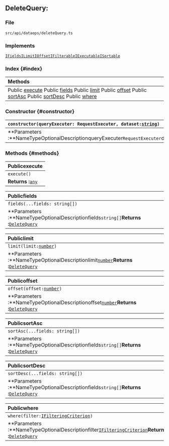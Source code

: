 ## DeleteQuery:

### File

`src/api/dataops/deleteQuery.ts`

### Implements

[`IFields`](../interfaces/IFields.html)[`ILimit`](../interfaces/ILimit.html)[`IOffset`](../interfaces/IOffset.html)[`IFilterable`](../interfaces/IFilterable.html)[`IExecutable`](../interfaces/IExecutable.html)[`ISortable`](../interfaces/ISortable.html)

### Index {#index}

| **Methods** |
| :--- |
| Public [execute](#execute) Public [fields](#fields) Public [limit](#limit) Public [offset](#offset) Public [sortAsc](#sortAsc) Public [sortDesc](#sortDesc) Public [where](#where) |

### Constructor {#constructor}

| `constructor(queryExecuter: RequestExecuter, dataset:`[`string`](https://developer.mozilla.org/en-US/docs/Web/JavaScript/Reference/Global_Objects/string)`)` |
| :--- |
| **Parameters :**NameTypeOptionalDescriptionqueryExecuter`RequestExecuter`dataset[`string`](https://developer.mozilla.org/en-US/docs/Web/JavaScript/Reference/Global_Objects/string) |

### Methods {#methods}

| **Publicexecute** |
| :--- |
| `execute()` |
| **Returns :**[`any`](https://www.typescriptlang.org/docs/handbook/basic-types.html) |

| **Publicfields** |
| :--- |
| `fields(...fields: string[])` |
| **Parameters :**NameTypeOptionalDescriptionfields`string[]`**Returns :**[`DeleteQuery`](../classes/DeleteQuery.html) |

| **Publiclimit** |
| :--- |
| `limit(limit:`[`number`](https://developer.mozilla.org/en-US/docs/Web/JavaScript/Reference/Global_Objects/number)`)` |
| **Parameters :**NameTypeOptionalDescriptionlimit[`number`](https://developer.mozilla.org/en-US/docs/Web/JavaScript/Reference/Global_Objects/number)**Returns :**[`DeleteQuery`](../classes/DeleteQuery.html) |

| **Publicoffset** |
| :--- |
| `offset(offset:`[`number`](https://developer.mozilla.org/en-US/docs/Web/JavaScript/Reference/Global_Objects/number)`)` |
| **Parameters :**NameTypeOptionalDescriptionoffset[`number`](https://developer.mozilla.org/en-US/docs/Web/JavaScript/Reference/Global_Objects/number)**Returns :**[`DeleteQuery`](../classes/DeleteQuery.html) |

| **PublicsortAsc** |
| :--- |
| `sortAsc(...fields: string[])` |
| **Parameters :**NameTypeOptionalDescriptionfields`string[]`**Returns :**[`DeleteQuery`](../classes/DeleteQuery.html) |

| **PublicsortDesc** |
| :--- |
| `sortDesc(...fields: string[])` |
| **Parameters :**NameTypeOptionalDescriptionfields`string[]`**Returns :**[`DeleteQuery`](../classes/DeleteQuery.html) |

| **Publicwhere** |
| :--- |
| `where(filter:`[`IFilteringCriterion`](../interfaces/IFilteringCriterion.html)`)` |
| **Parameters :**NameTypeOptionalDescriptionfilter[`IFilteringCriterion`](../interfaces/IFilteringCriterion.html)**Returns :**[`DeleteQuery`](../classes/DeleteQuery.html) |


